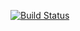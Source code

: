 [![Build Status](https://app.travis-ci.com/codecat06/myHwApp.svg?token=MNZ2qHkX3S9jDr3y7zHV&branch=main)](https://app.travis-ci.com/codecat06/myHwApp)